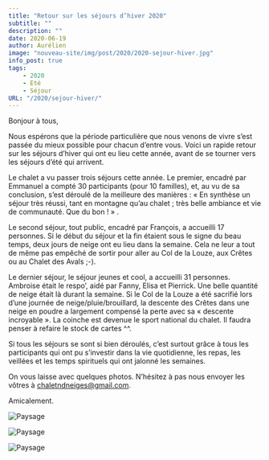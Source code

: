 ```yaml
---
title: "Retour sur les séjours d’hiver 2020"
subtitle: ""
description: ""
date: 2020-06-19
author: Aurélien
image: "nouveau-site/img/post/2020/2020-sejour-hiver.jpg"
info_post: true
tags:
    - 2020
    - Eté
    - Séjour
URL: "/2020/sejour-hiver/"
---
```


Bonjour à tous,

Nous espérons que la période particulière que nous venons de vivre s’est passée du mieux possible pour chacun d’entre vous. Voici un rapide retour sur les séjours d’hiver qui ont eu lieu cette année, avant de se tourner vers les séjours d’été qui arrivent.

Le chalet a vu passer trois séjours cette année. Le premier, encadré par Emmanuel a compté 30 participants (pour 10 familles), et, au vu de sa conclusion, s’est déroulé de la meilleure des manières : « En synthèse un séjour très réussi, tant en montagne qu’au chalet ; très belle ambiance et vie de communauté. Que du bon ! » .

Le second séjour, tout public, encadré par François, a accueilli 17 personnes. Si le début du séjour et la fin étaient sous le signe du beau temps, deux jours de neige ont eu lieu dans la semaine. Cela ne leur a tout de même pas empêché de sortir pour aller au Col de la Louze, aux Crêtes ou au Chalet des Avals ;-).

Le dernier séjour, le séjour jeunes et cool, a accueilli 31 personnes. Ambroise était le respo’, aidé par Fanny, Elisa et Pierrick. Une belle quantité de neige était là durant la semaine. Si le Col de la Louze a été sacrifié lors d’une journée de neige/pluie/brouillard, la descente des Crêtes dans une neige en poudre a largement compensé la perte avec sa « descente incroyable ». La coinche est devenue le sport national du chalet. Il faudra penser à refaire le stock de cartes ^^.

Si tous les séjours se sont si bien déroulés, c’est surtout grâce à tous les participants qui ont pu s’investir dans la vie quotidienne, les repas, les veillées et les temps spirituels qui ont jalonné les semaines.

On vous laisse avec quelques photos. N’hésitez à pas nous envoyer les vôtres à chaletndneiges@gmail.com.

Amicalement.

![Paysage](/nouveau-site/img/post/2020/2020-sejour-hiver_1.jpg)

![Paysage](/nouveau-site/img/post/2020/2020-sejour-hiver_2.jpg)

![Paysage](/nouveau-site/img/post/2020/2020-sejour-hiver_3.jpg)